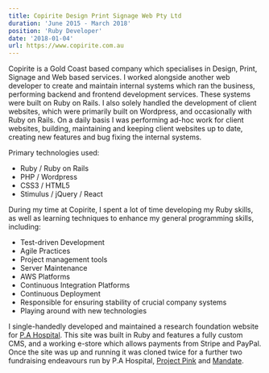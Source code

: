 ```yaml
---
title: Copirite Design Print Signage Web Pty Ltd
duration: 'June 2015 - March 2018'
position: 'Ruby Developer'
date: '2018-01-04'
url: https://www.copirite.com.au
---
```

Copirite is a Gold Coast based company which specialises in Design, Print, Signage and Web based services. I worked alongside another web developer to create and maintain internal systems which ran the business, performing backend and frontend development services. These systems were built on Ruby on Rails. I also solely handled the development of client websites, which were primarily built on Wordpress, and occasionally with Ruby on Rails. On a daily basis I was performing ad-hoc work for client websites, building, maintaining and keeping client websites up to date, creating new features and bug fixing the internal systems.

Primary technologies used:
* Ruby / Ruby on Rails
* PHP / Wordpress
* CSS3 / HTML5
* Stimulus / jQuery / React

During my time at Copirite, I spent a lot of time developing my Ruby skills, as well as learning techniques to enhance my general programming skills, including:
* Test-driven Development
* Agile Practices
* Project management tools
* Server Maintenance
* AWS Platforms
* Continuous Integration Platforms
* Continuous Deployment
* Responsible for ensuring stability of crucial company systems
* Playing around with new technologies

I single-handedly developed and maintained a research foundation website for [P.A Hospital](https://pafoundation.org.au). This site was built in Ruby and features a fully custom CMS, and a working e-store which allows payments from Stripe and PayPal. Once the site was up and running it was cloned twice for a further two fundraising endeavours run by P.A Hospital, [Project Pink](https://projectpink.org.au) and [Mandate](https://mandate.org.au).

